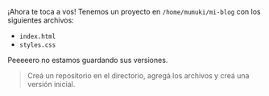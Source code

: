 ¡Ahora te toca a vos! Tenemos un proyecto en `/home/mumuki/mi-blog` con los siguientes archivos:

* `index.html`
* `styles.css`

Peeeeero no estamos guardando sus versiones. 

> Creá un repositorio en el directorio, agregá los archivos y creá una versión inicial.
